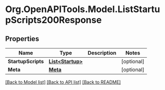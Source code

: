# Org.OpenAPITools.Model.ListStartupScripts200Response

## Properties

Name | Type | Description | Notes
------------ | ------------- | ------------- | -------------
**StartupScripts** | [**List&lt;Startup&gt;**](Startup.md) |  | [optional] 
**Meta** | [**Meta**](Meta.md) |  | [optional] 

[[Back to Model list]](../README.md#documentation-for-models) [[Back to API list]](../README.md#documentation-for-api-endpoints) [[Back to README]](../README.md)

